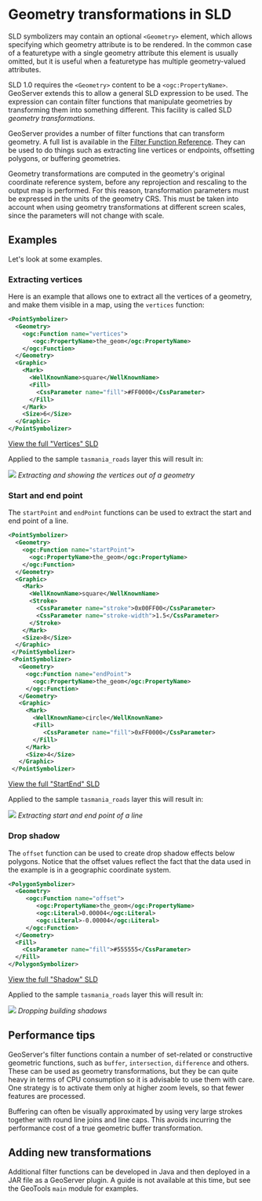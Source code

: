 # Geometry transformations in SLD

SLD symbolizers may contain an optional `<Geometry>` element, which allows specifying which geometry attribute is to be rendered. In the common case of a featuretype with a single geometry attribute this element is usually omitted, but it is useful when a featuretype has multiple geometry-valued attributes.

SLD 1.0 requires the `<Geometry>` content to be a `<ogc:PropertyName>`. GeoServer extends this to allow a general SLD expression to be used. The expression can contain filter functions that manipulate geometries by transforming them into something different. This facility is called SLD *geometry transformations*.

GeoServer provides a number of filter functions that can transform geometry. A full list is available in the [Filter Function Reference](../../../filter/function_reference.md). They can be used to do things such as extracting line vertices or endpoints, offsetting polygons, or buffering geometries.

Geometry transformations are computed in the geometry's original coordinate reference system, before any reprojection and rescaling to the output map is performed. For this reason, transformation parameters must be expressed in the units of the geometry CRS. This must be taken into account when using geometry transformations at different screen scales, since the parameters will not change with scale.

## Examples

Let's look at some examples.

### Extracting vertices

Here is an example that allows one to extract all the vertices of a geometry, and make them visible in a map, using the `vertices` function:

``` xml
<PointSymbolizer>
  <Geometry>
    <ogc:Function name="vertices">
       <ogc:PropertyName>the_geom</ogc:PropertyName>
    </ogc:Function>
  </Geometry>
  <Graphic>
    <Mark>
      <WellKnownName>square</WellKnownName>
      <Fill>
        <CssParameter name="fill">#FF0000</CssParameter>
      </Fill>
    </Mark>
    <Size>6</Size>
  </Graphic>
</PointSymbolizer>
```

[View the full "Vertices" SLD](artifacts/vertices.sld)

Applied to the sample ``tasmania_roads`` layer this will result in:

![](images/vertices.png)
*Extracting and showing the vertices out of a geometry*

### Start and end point

The `startPoint` and `endPoint` functions can be used to extract the start and end point of a line.

``` xml
<PointSymbolizer>
  <Geometry>
    <ogc:Function name="startPoint">
      <ogc:PropertyName>the_geom</ogc:PropertyName>
    </ogc:Function>
  </Geometry>
  <Graphic>
    <Mark>
      <WellKnownName>square</WellKnownName>
      <Stroke>
        <CssParameter name="stroke">0x00FF00</CssParameter>
        <CssParameter name="stroke-width">1.5</CssParameter>
      </Stroke>
    </Mark>
    <Size>8</Size>
  </Graphic>
 </PointSymbolizer>
 <PointSymbolizer>
   <Geometry>
     <ogc:Function name="endPoint">
       <ogc:PropertyName>the_geom</ogc:PropertyName>
     </ogc:Function>
   </Geometry>
   <Graphic>
     <Mark>
       <WellKnownName>circle</WellKnownName>
       <Fill>
          <CssParameter name="fill">0xFF0000</CssParameter>
       </Fill>
     </Mark>
     <Size>4</Size>
   </Graphic>
 </PointSymbolizer>
```

[View the full "StartEnd" SLD](artifacts/startend.sld)

Applied to the sample ``tasmania_roads`` layer this will result in:

![](images/startend.png)
*Extracting start and end point of a line*

### Drop shadow

The ``offset`` function can be used to create drop shadow effects below polygons. Notice that the offset values reflect the fact that the data used in the example is in a geographic coordinate system.

``` xml
<PolygonSymbolizer>
  <Geometry>
     <ogc:Function name="offset">
        <ogc:PropertyName>the_geom</ogc:PropertyName>
        <ogc:Literal>0.00004</ogc:Literal>
        <ogc:Literal>-0.00004</ogc:Literal>
     </ogc:Function>
  </Geometry>
  <Fill>
    <CssParameter name="fill">#555555</CssParameter>
  </Fill>
</PolygonSymbolizer>
```

[View the full "Shadow" SLD](artifacts/shadow.sld)

Applied to the sample ``tasmania_roads`` layer this will result in:

![](images/shadow.png)
*Dropping building shadows*

## Performance tips

GeoServer's filter functions contain a number of set-related or constructive geometric functions, such as `buffer`, `intersection`, `difference` and others. These can be used as geometry transformations, but they be can quite heavy in terms of CPU consumption so it is advisable to use them with care. One strategy is to activate them only at higher zoom levels, so that fewer features are processed.

Buffering can often be visually approximated by using very large strokes together with round line joins and line caps. This avoids incurring the performance cost of a true geometric buffer transformation.

## Adding new transformations

Additional filter functions can be developed in Java and then deployed in a JAR file as a GeoServer plugin. A guide is not available at this time, but see the GeoTools `main` module for examples.
